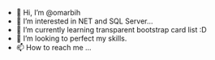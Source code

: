 - 👋 Hi, I’m @omarbih
- 👀 I’m interested in NET and SQL Server... 
- 🌱 I’m currently learning transparent bootstrap card list :D
- 💞️ I’m looking to perfect my skills.
- 📫 How to reach me ...

<!---
omarbih/omarbih is a ✨ special ✨ repository because its `README.md` (this file) appears on your GitHub profile.
You can click the Preview link to take a look at your changes.
--->
